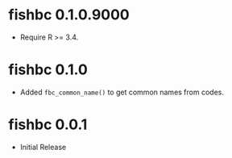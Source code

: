 # fishbc 0.1.0.9000

- Require R >= 3.4.


# fishbc 0.1.0

- Added `fbc_common_name()` to get common names from codes.

# fishbc 0.0.1

- Initial Release
